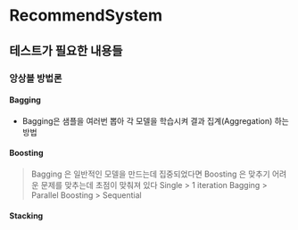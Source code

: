 # RecommendSystem
## 테스트가 필요한 내용들
### 앙상블 방법론
#### Bagging
- Bagging은 샘플을 여러번 뽑아 각 모델을 학습시켜 결과 집계(Aggregation) 하는 방법
#### Boosting
> Bagging 은 일반적인 모델을 만드는데 집중되었다면 Boosting 은 맞추기 어려운 문제를 맞추는데 초점이 맞춰져 있다
Single > 1 iteration
Bagging > Parallel
Boosting > Sequential
#### Stacking